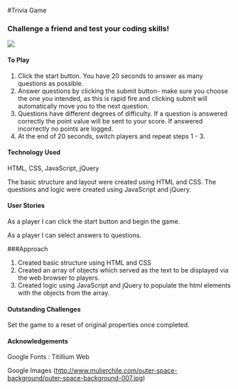 #Trivia Game
### Challenge a friend and test your coding skills!

![](https://upload.wikimedia.org/wikipedia/en/c/c3/Wwtbam-uk-2010.png)

#### To Play
1. Click the start button. You have 20 seconds to answer as many questions as possible.
2. Answer questions by clicking the submit button- make sure you choose the one you intended, as this is rapid fire and clicking submit will automatically move you to the next question.
3. Questions have different degrees of difficulty. If a question is answered correctly the point value will be sent to your score. If answered incorrectly no points are logged.
4. At the end of 20 seconds, switch players and repeat steps 1 - 3.


#### Technology Used
HTML, CSS, JavaScript, jQuery

The basic structure and layout were created using HTML and CSS. The questions and logic were created using JavaScript and jQuery.

#### User Stories
As a player I can click the start button and begin the game.

As a player I can select answers to questions.

###Approach
1. Created basic structure using HTML and CSS
2. Created an array of objects which served as the text to be displayed via the web browser to players.
3. Created logic using JavaScript and jQuery to populate the html elements with the objects from the array. 

#### Outstanding Challenges
Set the game to a reset of original properties once completed.

#### Acknowledgements

Google Fonts : Titillium Web

Google Images 
(http://www.mulierchile.com/outer-space-background/outer-space-background-007.jpg)

